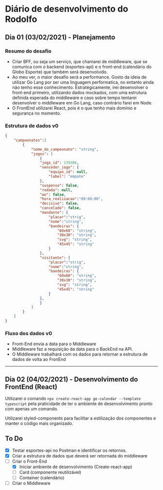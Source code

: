 # Diário de desenvolvimento do Rodolfo

## Dia 01 (03/02/2021) - Planejamento

### Resumo do desafio

- Criar BFF, ou seja um serviço, que chamarei de middleware, que se comunica com o backend (esportes-api) e o front-end (calendário do Globo Esporte) que também será desenvolvido.
- Ao meu ver, o maior desafio será a performance. Gosto da ideia de utilizar Go Lang por ser uma linguagem performatica, no entanto ainda não tenho esse conhecimento. Estratégicamente, irei desenvolver o front-end primeiro, utilizando dados mockados, com uma estrutura definida esperada do middleware e caso sobre tempo tentarei desenvolver o middleware em Go Lang, caso contrário farei em Node.
- O FrontEnd utilizarei React, pois é o que tenho mais domínio e segurança no momento.

### Estrutura de dados v0
```json
{
    "campeonatos":[
        {
            "nome_do_campeonato": "string",
            "jogos": [
                {
                "jogo_id": 239386,
                "vencedor_jogo": {
                    "equipe_id": null,
                    "label": "empate"
                },
                "suspenso": false,
                "rodada": null,
                "wo": false,
                "hora_realizacao":"09:00:00",
                "decisivo": false,
                "cancelado": false,
                "mandante": {
                    "placar":"strig",
                    "nome":"string",
                    "bandeiras": {
                        "60x60": "string",
                        "30x30": "string",
                        "svg": "string",
                        "45x45": "string"
                    }
                },
                "visitante": {
                    "placar":"strig",
                    "nome":"string",
                    "bandeiras": {
                        "60x60": "string",
                        "30x30": "string",
                        "svg": "string",
                        "45x45": "string"
                    }
                },  
                }
            ]
        }
    ]
}
```
### Fluxo dos dados v0
- Front-End envia a data para o Middleware
- Middleware faz a requisição da data para o BackEnd na API.
- O Middleware trabalhará com os dados para retornar a estrutura de dados de volta ao FronEnd

___

## Dia 02 (04/02/2021) - Desenvolvimento do FrontEnd (React)
Utilizarei o comando `npx create-react-app ge-calendar --template typescript` pela praticidade de ter o ambiente de desenvolvimento pronto com apenas um comando.

Utilizarei styled-components para facilitar a estilização dos componentes e manter o código mais organizado.

## To Do
- [X] Testar esportes-api no Postman e identificar os retornos.
- [X] Criar a estrutura de dados que deverá ser retornada do middleware
- [ ] Criar o Front-End
  - [X] Iniciar ambiente de desenvolvimento (Create-react-app)
  - [ ] Card (componente reutilizável)
  - [ ] Container (calendário)
- [ ] Criar o Middleware